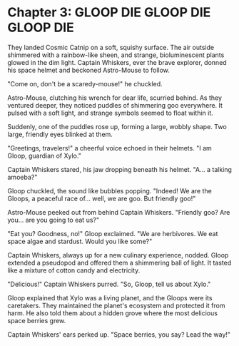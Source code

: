 # Chapter 3: GLOOP DIE GLOOP DIE GLOOP DIE

They landed Cosmic Catnip on a soft, squishy surface. The air outside shimmered with a rainbow-like sheen, and strange, bioluminescent plants glowed in the dim light. Captain Whiskers, ever the brave explorer, donned his space helmet and beckoned Astro-Mouse to follow.

"Come on, don't be a scaredy-mouse!" he chuckled.

Astro-Mouse, clutching his wrench for dear life, scurried behind. As they ventured deeper, they noticed puddles of shimmering goo everywhere. It pulsed with a soft light, and strange symbols seemed to float within it.

Suddenly, one of the puddles rose up, forming a large, wobbly shape. Two large, friendly eyes blinked at them.

"Greetings, travelers!" a cheerful voice echoed in their helmets. "I am Gloop, guardian of Xylo."

Captain Whiskers stared, his jaw dropping beneath his helmet. "A… a talking amoeba?"

Gloop chuckled, the sound like bubbles popping. "Indeed! We are the Gloops, a peaceful race of… well, we are goo. But friendly goo!"

Astro-Mouse peeked out from behind Captain Whiskers. "Friendly goo? Are you… are you going to eat us?"

"Eat you? Goodness, no!" Gloop exclaimed. "We are herbivores. We eat space algae and stardust. Would you like some?"

Captain Whiskers, always up for a new culinary experience, nodded. Gloop extended a pseudopod and offered them a shimmering ball of light. It tasted like a mixture of cotton candy and electricity.

"Delicious!" Captain Whiskers purred. "So, Gloop, tell us about Xylo."

Gloop explained that Xylo was a living planet, and the Gloops were its caretakers. They maintained the planet's ecosystem and protected it from harm. He also told them about a hidden grove where the most delicious space berries grew.

Captain Whiskers' ears perked up. "Space berries, you say? Lead the way!"

